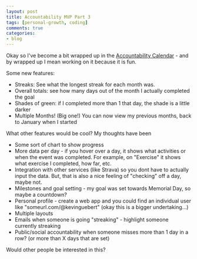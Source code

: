```yaml
---
layout: post
title: Accountability MVP Part 3
tags: [personal-growth, coding]
comments: true
categories:
- blog
---
```


Okay so I've become a bit wrapped up in the [Accountability Calendar](/accountability-calendar/) - and by wrapped up I mean working on it because it is fun.

Some new features:
- Streaks: See what the longest streak for each month was.
- Overall totals: see how many days out of the month I actually completed the goal
- Shades of green: if I completed more than 1 that day, the shade is a little darker
- Multiple Months! (Big one!) You can now view my previous months, back to January when I started

What other features would be cool? My thoughts have been
- Some sort of chart to show progress
- More data per day - if you hover over a day, it shows what activities or when the event was completed. For example, on "Exercise" it shows what exercise I completed, how far, etc.
- Integration with other services (like Strava) so you dont have to actually input the data. But, that is also a nice feeling of "checking" off a day, maybe not.
- Milestones and goal setting - my goal was set towards Memorial Day, so maybe a countdown?
- Personal profile - create a web app and you could find an individual user like "someurl.com/@kevinguebert" (okay this is a bigger undertaking...)
- Multiple layouts
- Emails when someone is going "streaking" - highlight someone currently streaking
- Public/social accountability when someone misses more than 1 day in a row? (or more than X days that are set)



Would other people be interested in this?